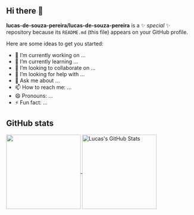 ## Hi there 👋

**lucas-de-souza-pereira/lucas-de-souza-pereira** is a ✨ _special_ ✨ repository because its `README.md` (this file) appears on your GitHub profile.

Here are some ideas to get you started:

- 🔭 I’m currently working on ...
- 🌱 I’m currently learning ...
- 👯 I’m looking to collaborate on ...
- 🤔 I’m looking for help with ...
- 💬 Ask me about ...
- 📫 How to reach me: ...
- 😄 Pronouns: ...
- ⚡ Fun fact: ...

## GitHub stats


<!-- stats language -->
<a href="https://github.com/lucas-de-souza-pereira/convoychat">
  <img height=200 align="center" src="https://github-readme-stats.vercel.app/api/top-langs?username=lucas-de-souza-pereira&layout=compact&langs_count=8&card_width=300&title_color=ffffff&text_color=c9cacc&icon_color=2bbc8a&bg_color=1d1f21&locale=fr" />
</a>
<!-- stats git -->
<a href="https://github.com/lucas-de-souza-pereira/lucas-de-souza-pereira">
  <img height=200  align="center" src="https://github-readme-stats.vercel.app/api?username=lucas-de-souza-pereira&show_icons=true&line_height=27&count_private=true&title_color=ffffff&text_color=c9cacc&icon_color=2bbc8a&bg_color=1d1f21&locale=fr" alt="Lucas's GitHub Stats" />
</a>





